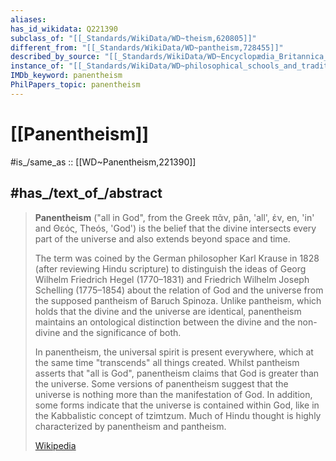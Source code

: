 ```yaml
---
aliases:
has_id_wikidata: Q221390
subclass_of: "[[_Standards/WikiData/WD~theism,620805]]"
different_from: "[[_Standards/WikiData/WD~pantheism,728455]]"
described_by_source: "[[_Standards/WikiData/WD~Encyclopædia_Britannica_11th_edition,867541]]"
instance_of: "[[_Standards/WikiData/WD~philosophical_schools_and_traditions,12765852]]"
IMDb_keyword: panentheism
PhilPapers_topic: panentheism
---
```


# [[Panentheism]] 

#is_/same_as :: [[WD~Panentheism,221390]] 

## #has_/text_of_/abstract 

> **Panentheism** ("all in God", from the Greek πᾶν, pân, 'all', ἐν, en, 'in' and Θεός, Theós, 'God') 
> is the belief that the divine intersects every part of the universe 
> and also extends beyond space and time. 
> 
> The term was coined by the German philosopher Karl Krause in 1828 
> (after reviewing Hindu scripture) to distinguish the ideas of Georg Wilhelm Friedrich Hegel (1770–1831) and Friedrich Wilhelm Joseph Schelling (1775–1854) about the relation of God and the universe from the supposed pantheism of Baruch Spinoza. Unlike pantheism, which holds that the divine and the universe are identical, panentheism maintains an ontological distinction between the divine and the non-divine and the significance of both.
>
> In panentheism, the universal spirit is present everywhere, which at the same time "transcends" all things created. Whilst pantheism asserts that "all is God", panentheism claims that God is greater than the universe. Some versions of panentheism suggest that the universe is nothing more than the manifestation of God. In addition, some forms indicate that the universe is contained within God, like in the Kabbalistic concept of tzimtzum. Much of Hindu thought is highly characterized by panentheism and pantheism.
>
> [Wikipedia](https://en.wikipedia.org/wiki/Panentheism) 

